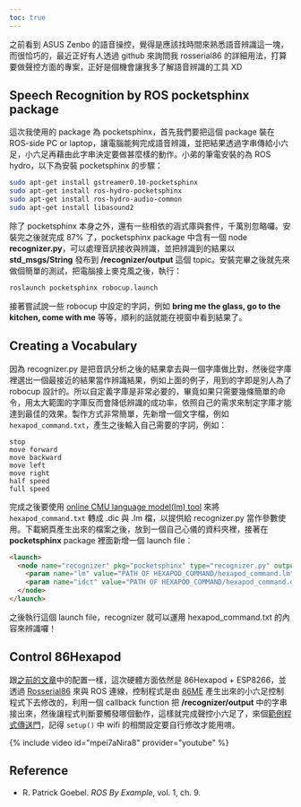 ```yaml
---
toc: true
---
```

之前看到 ASUS Zenbo 的語音操控，覺得是應該找時間來熟悉語音辨識這一塊，而很恰巧的，最近正好有人透過 github 來詢問我 rosserial86 的詳細用法，打算要做聲控方面的專案，正好是個機會讓我多了解語音辨識的工具 XD

## Speech Recognition by ROS pocketsphinx package
這次我使用的 package 為 pocketsphinx，首先我們要把這個 package 裝在 ROS-side PC or laptop，讓電腦能夠完成語音辨識，並把結果透過字串傳給小六足，小六足再藉由此字串決定要做甚麼樣的動作。小弟的筆電安裝的為 ROS hydro，以下為安裝 pocketsphinx 的步驟：

```bash
sudo apt-get install gstreamer0.10-pocketsphinx
sudo apt-get install ros-hydro-pocketsphinx
sudo apt-get install ros-hydro-audio-common
sudo apt-get install libasound2
```

除了 pocketsphinx 本身之外，還有一些相依的涵式庫與套件，千萬別忽略囉。安裝完之後就完成 87% 了，pocketsphinx package 中含有一個 node **recognizer.py**，可以處理音訊接收與辨識，並把辨識到的結果以 **std_msgs/String** 發布到 **/recognizer/output** 這個 topic。安裝完畢之後就先來做個簡單的測試，把電腦接上麥克風之後，執行：

```bash
roslaunch pocketsphinx robocup.launch
```

接著嘗試說一些 robocup 中設定的字詞，例如 **bring me the glass, go to the kitchen, come with me** 等等，順利的話就能在視窗中看到結果了。

## Creating a Vocabulary
因為 recognizer.py 是把音訊分析之後的結果拿去與一個字庫做比對，然後從字庫裡選出一個最接近的結果當作辨識結果，例如上面的例子，用到的字即是別人為了 robocup 設計的。所以自定義字庫是非常必要的，畢竟如果只需要幾條簡單的命令，用太大範圍的字庫反而會降低辨識的成功率，依照自己的需求來制定字庫才能達到最佳的效果。製作方式非常簡單，先新增一個文字檔，例如 `hexapod_command.txt`，產生之後輸入自己需要的字詞，例如：

```
stop
move forward
move backward
move left
move right
half speed
full speed
```

完成之後要使用 [online CMU language model(lm) tool](http://www.speech.cs.cmu.edu/tools/lmtool-new.html) 來將 `hexapod_command.txt` 轉成 .dic 與 .lm 檔，以提供給 recognizer.py 當作參數使用。下載網頁產生出來的檔案之後，放到一個自己心儀的資料夾裡，接著在 **pocketsphinx** package 裡面新增一個 launch file：

```html
<launch>
  <node name="recognizer" pkg="pocketsphinx" type="recognizer.py" output="screen">
    <param name="lm" value="PATH OF HEXAPOD_COMMAND/hexapod_command.lm"/>
    <param name="idct" value="PATH OF HEXAPOD_COMMAND/hexapod_command.dic"/>
  </node>
</launch>
```

之後執行這個 launch file，recognizer 就可以運用 hexapod_command.txt 的內容來辨識囉！

## Control 86Hexapod
跟[之前的文章](http://sayter99.github.io/2015/10/30/86Hexapod-with-ROS/)中的配置一樣，這次硬體方面依然是 86Hexapod + ESP8266，並透過 [Rosserial86](https://github.com/Sayter99/rosserial) 來與 ROS 連線，控制程式是由 [86ME](https://github.com/Sayter99/86ME) 產生出來的小六足控制程式下去修改的，利用一個 callback function 把 **/recognizer/output** 中的字串接出來，然後讓程式判斷要觸發哪個動作，這樣就完成聲控小六足了，來個[範例程式傳送門](https://gist.github.com/Sayter99/3525c7b0b5a9c055bdccb6fc71d930fc)，記得 `setup()` 中 wifi 的相關設定要自行修改才能用唷。

{% include video id="mpei7aNira8" provider="youtube" %}

## Reference
* R. Patrick Goebel. *ROS By Example*, vol. 1, ch. 9.